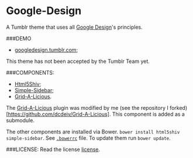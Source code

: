 Google-Design
=============

A Tumblr theme that uses all [Google Design](http://www.google.com/design)'s principles.

###DEMO
* [googledesign.tumblr.com](http://googledesign.tumblr.com);

This theme has not been accepted by the Tumblr Team yet.

###COMPONENTS:

* [Html5Shiv](https://github.com/aFarkas/html5shiv]);
* [Simple-Sidebar](https://github.com/dcdeiv/simple-sidebar);
* [Grid-A-Licious](https://github.com/suprb/Grid-A-Licious).

The [Grid-A-Licious](https://github.com/suprb/Grid-A-Licious) plugin was modified by me (see the repository I forked)[https://github.com/dcdeiv/Grid-A-Licious]. This component is added as a submodule.

The other components are installed via Bower. `bower install html5shiv simple-sidebar`. See [`.bowerrc`](.bowerrc) file.
To update them run `bower update`.

###LICENSE:
Read the license [license](LICENSE).
